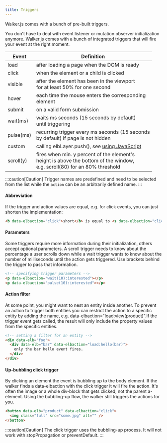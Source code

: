 ```yaml
---
title: Triggers
---
```


Walker.js comes with a bunch of pre-built triggers.

You don't have to deal with event listener or mutation observer initialization anymore. Walker.js comes with a bunch of integrated triggers that will fire your event at the right moment.

| **Event**                                    | **Definition**                                                                                                                    |
|----------------------------------------------|-----------------------------------------------------------------------------------------------------------------------------------|
| load                                         | after loading a page when the DOM is ready                                                                                        |
| click                                        | when the element or a child is clicked                                                                                            |
| visible                                      | after the element has been in the viewport <br>for at least 50% for one second                                                    |
| hover                                        | each time the mouse enters the corresponding <br>element                                                                          |
| submit                                       | on a valid form submission                                                                                                        |
| wait(ms)                                     | waits ms seconds (15 seconds by default) <br>until triggering                                                                     |
| pulse(ms)                                    | recurring trigger every ms seconds (15 seconds <br>by default) if page is not hidden                                              |
| custom                                       | calling elbLayer.push(), see [using JavaScript](https://docs.elbwalker.com/tagging/using-javascript)                              |
| scroll(y)                                    | fires when min. y percent of the element's <br>height is above the bottom of the window,<br> e.g. scroll(80) for an 80% threshold |

:::caution[Caution]
Trigger names are predefined and need to be selected from the list while the `action` can be an arbitrarily defined name.
:::

#### Abbreviation

If the trigger and action values are equal, e.g. for click events, you can just shorten the implementation:

```html
<b data-elbaction="click">short</b> is equal to <s data-elbaction="click:click">long</s>
```

#### Parameters

Some triggers require more information during their initialization, others accept optional parameters. A scroll trigger needs to know about the percentage a user scrolls down while a wait trigger wants to know about the number of milliseconds until the action gets triggered. Use brackets behind the trigger to pass that information.

```html
<!-- specifying trigger parameters -->
<p data-elbaction="wait(10):interested"></p>
<p data-elbaction="pulse(10):interested"></p>
```

#### Action filter

At some point, you might want to nest an entity inside another. To prevent an action to trigger both entities you can restrict the action to a specific entity by adding the name, e.g. data-elbaction="load:view(product)".If the trigger event gets called, the result will only include the property values from the specific entities.

```html
<!-- setting a filter for an entity -->
<div data-elb="foo">
  <div data-elb="bar" data-elbaction="load:hello(bar)">
    only the bar hello event fires.
  </div>
</div>
```

#### Up-bubbling click trigger

By clicking an element the event is bubbling up to the body element. If the walker finds a data-elbaction with the click trigger it will fire the action. It's often the image or a whole div-block that gets clicked, not the parent a-element. Using the bubbling-up flow, the walker still triggers the actions for you.

```html
<button data-elb="product" data-elbaction="click">
  <img class="full" src="some.jpg" alt="" />
</button>
```

:::caution[Caution]
The click trigger uses the bubbling-up process. It will not work with stopPropagation or preventDefault.
:::